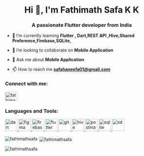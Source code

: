 <h1 align="center">Hi 👋, I'm Fathimath Safa K K</h1>
<h3 align="center">A passionate Flutter developer from India</h3>

- 🌱 I’m currently learning **Flutter , Dart,REST API ,Hive,Shared Preference,Firebase,SQLite,**

- 👯 I’m looking to collaborate on **Mobile Application**

- 💬 Ask me about **Mobile Application**

- 📫 How to reach me **safahaneefa01@gmail.com**

<h3 align="left">Connect with me:</h3>
<p align="left">
<a href="https://linkedin.com/in/fathimath-safa" target="blank"><img align="center" src="https://raw.githubusercontent.com/rahuldkjain/github-profile-readme-generator/master/src/images/icons/Social/linked-in-alt.svg" alt="fathimath-safa" height="30" width="40" /></a>
</p>

<h3 align="left">Languages and Tools:</h3>
<p align="left"> <a href="https://dart.dev" target="_blank" rel="noreferrer"> <img src="https://www.vectorlogo.zone/logos/dartlang/dartlang-icon.svg" alt="dart" width="40" height="40"/> </a> <a href="https://www.figma.com/" target="_blank" rel="noreferrer"> <img src="https://www.vectorlogo.zone/logos/figma/figma-icon.svg" alt="figma" width="40" height="40"/> </a> <a href="https://firebase.google.com/" target="_blank" rel="noreferrer"> <img src="https://www.vectorlogo.zone/logos/firebase/firebase-icon.svg" alt="firebase" width="40" height="40"/> </a> <a href="https://flutter.dev" target="_blank" rel="noreferrer"> <img src="https://www.vectorlogo.zone/logos/flutterio/flutterio-icon.svg" alt="flutter" width="40" height="40"/> </a> <a href="https://git-scm.com/" target="_blank" rel="noreferrer"> <img src="https://www.vectorlogo.zone/logos/git-scm/git-scm-icon.svg" alt="git" width="40" height="40"/> </a> <a href="https://hive.apache.org/" target="_blank" rel="noreferrer"> <img src="https://www.vectorlogo.zone/logos/apache_hive/apache_hive-icon.svg" alt="hive" width="40" height="40"/> </a> <a href="https://postman.com" target="_blank" rel="noreferrer"> <img src="https://www.vectorlogo.zone/logos/getpostman/getpostman-icon.svg" alt="postman" width="40" height="40"/> </a> <a href="https://www.sqlite.org/" target="_blank" rel="noreferrer"> <img src="https://www.vectorlogo.zone/logos/sqlite/sqlite-icon.svg" alt="sqlite" width="40" height="40"/> </a> <a href="https://www.adobe.com/products/xd.html" target="_blank" rel="noreferrer"> <img src="https://cdn.worldvectorlogo.com/logos/adobe-xd.svg" alt="xd" width="40" height="40"/> </a> </p>

<p><img align="left" src="https://github-readme-stats.vercel.app/api/top-langs?username=fathimathsafa&show_icons=true&locale=en&layout=compact" alt="fathimathsafa" /></p>

<p>&nbsp;<img align="center" src="https://github-readme-stats.vercel.app/api?username=fathimathsafa&show_icons=true&locale=en" alt="fathimathsafa" /></p>

<p><img align="center" src="https://github-readme-streak-stats.herokuapp.com/?user=fathimathsafa&" alt="fathimathsafa" /></p>
